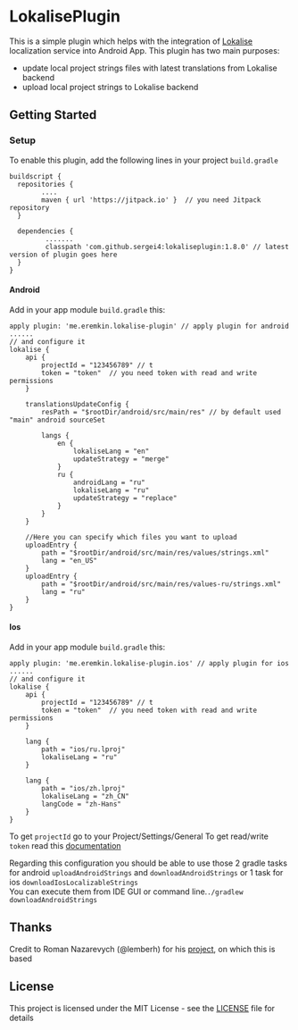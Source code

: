 
# LokalisePlugin

This is a simple plugin which helps with the integration of [Lokalise](https://lokalise.co) localization service into Android App. 
This plugin has two main purposes:
* update local project strings files with latest translations from Lokalise backend
* upload local project strings to Lokalise backend

## Getting Started
### Setup

To enable this plugin, add the following lines in your project `build.gradle`

```
buildscript {  
  repositories {  
        .... 
        maven { url 'https://jitpack.io' }  // you need Jitpack repository
  }  
  
  dependencies {  
         .......
         classpath 'com.github.sergei4:lokaliseplugin:1.8.0' // latest version of plugin goes here
  }  
}
```
#### Android
Add in your app module `build.gradle` this:

```
apply plugin: 'me.eremkin.lokalise-plugin' // apply plugin for android
......
// and configure it
lokalise {  
    api {  
        projectId = "123456789" // t
        token = "token"  // you need token with read and write permissions
    }  
  
    translationsUpdateConfig {
        resPath = "$rootDir/android/src/main/res" // by default used "main" android sourceSet

        langs {
            en {
                lokaliseLang = "en"
                updateStrategy = "merge"
            }
            ru {
                androidLang = "ru"
                lokaliseLang = "ru"
                updateStrategy = "replace"
            }
        }
    }

    //Here you can specify which files you want to upload
    uploadEntry {
        path = "$rootDir/android/src/main/res/values/strings.xml"
        lang = "en_US"
    }
    uploadEntry {
        path = "$rootDir/android/src/main/res/values-ru/strings.xml"
        lang = "ru"
    }
}
```
#### Ios
Add in your app module `build.gradle` this:
```
apply plugin: 'me.eremkin.lokalise-plugin.ios' // apply plugin for ios
......
// and configure it
lokalise {  
    api {  
        projectId = "123456789" // t
        token = "token"  // you need token with read and write permissions
    }  
  
    lang {
        path = "ios/ru.lproj"
        lokaliseLang = "ru"
    }

    lang {
        path = "ios/zh.lproj"
        lokaliseLang = "zh_CN"
        langCode = "zh-Hans"
    }
}
```

To get `projectId` go to your Project/Settings/General 
To get read/write `token` read this [documentation](https://docs.lokalise.co/faqs/api-tokens)

Regarding this configuration you should be able to use those 2 gradle tasks for android `uploadAndroidStrings` and `downloadAndroidStrings` or 1 task for ios `downloadIosLocalizableStrings`  
You can execute them from IDE GUI or command line.``` ./gradlew downloadAndroidStrings ```


## Thanks

Credit to Roman Nazarevych (@lemberh) for his [project](https://github.com/lemberh/LokalisePlugin), on which this is based

## License

This project is licensed under the MIT License - see the [LICENSE](LICENSE) file for details
